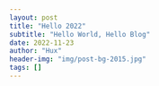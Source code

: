 ```yaml
---
layout: post
title: "Hello 2022"
subtitle: "Hello World, Hello Blog"
date: 2022-11-23
author: "Hux"
header-img: "img/post-bg-2015.jpg"
tags: []
---
```

